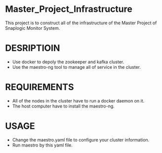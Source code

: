 # Master_Project_Infrastructure

This project is to construct all of the infrastructure of the Master Project of Snaplogic Monitor System.

# DESRIPTIOIN #

- Use docker to depoly the zookeeper and kafka cluster.
- Use the maestro-ng tool to manage all of service in the cluster.

# REQUIREMENTS #

- All of the nodes in the cluster have to run a docker daemon on it.
- The host computer have to install the maestro-ng.

# USAGE #

- Change the maestro.yaml file to configure your cluster information.
- Run maestro by this yaml file.
